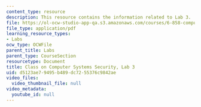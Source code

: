 ```yaml
---
content_type: resource
description: This resource contains the information related to Lab 3.
file: https://ol-ocw-studio-app-qa.s3.amazonaws.com/courses/6-858-computer-systems-security-fall-2014/d5123ae79495b489dc7255376c9842ae_MIT6_858F14_lab3.pdf
file_type: application/pdf
learning_resource_types:
- Labs
ocw_type: OCWFile
parent_title: Labs
parent_type: CourseSection
resourcetype: Document
title: Class on Computer Systems Security, Lab 3
uid: d5123ae7-9495-b489-dc72-55376c9842ae
video_files:
  video_thumbnail_file: null
video_metadata:
  youtube_id: null
---
```

